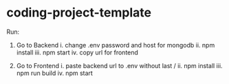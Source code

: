 # coding-project-template


Run:
1. Go to Backend
i. change .env password and host for mongodb
ii. npm install
iii. npm start
iv. copy url for frontend

2. Go to Frontend
i. paste backend url to .env without last /
ii. npm install
iii. npm run build
iv. npm start